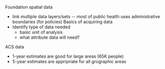 Foundation spatial data
- link multiple data layers/sets -- most of public health uses administrative boundaries (for policies)
Basics of acquiring data
- Identify type of data needed
	- basic unit of analysis
	- what attribute data will need?

ACS data
- 1-year estimates are good for large areas (65K people)
- 5-year estimates are appripriate for all grographic areas